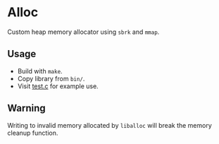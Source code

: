 # Alloc
Custom heap memory allocator using `sbrk` and `mmap`.

## Usage
- Build with `make`.
- Copy library from `bin/`.
- Visit [test.c](tests/test.c) for example use.

## Warning
Writing to invalid memory allocated by `liballoc` will break the memory cleanup function.
